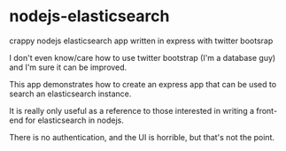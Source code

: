 nodejs-elasticsearch
====================

crappy nodejs elasticsearch app written in express with twitter bootsrap

I don't even know/care how to use twitter bootstrap (I'm a database guy) and I'm sure it can be improved.

This app demonstrates how to create an express app that can be used to search an elasticsearch instance.

It is really only useful as a reference to those interested in writing a front-end for elasticsearch in nodejs.

There is no authentication, and the UI is horrible, but that's not the point.
